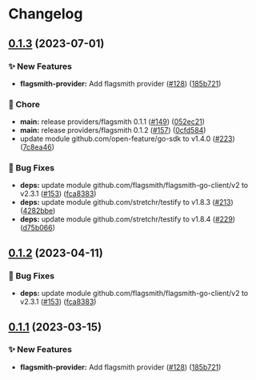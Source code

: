 # Changelog

## [0.1.3](https://github.com/thomaspoignant/open-feature-golang-sdk-contrib/compare/providers/flagsmith-v0.1.2...providers/flagsmith/v0.1.3) (2023-07-01)


### ✨ New Features

* **flagsmith-provider:** Add flagsmith provider ([#128](https://github.com/thomaspoignant/open-feature-golang-sdk-contrib/issues/128)) ([185b721](https://github.com/thomaspoignant/open-feature-golang-sdk-contrib/commit/185b721566c0f17ea2065005f20fe1d76624d805))


### 🧹 Chore

* **main:** release providers/flagsmith 0.1.1 ([#149](https://github.com/thomaspoignant/open-feature-golang-sdk-contrib/issues/149)) ([052ec21](https://github.com/thomaspoignant/open-feature-golang-sdk-contrib/commit/052ec21b5c552200d999902abb46d2fd1a8e6047))
* **main:** release providers/flagsmith 0.1.2 ([#157](https://github.com/thomaspoignant/open-feature-golang-sdk-contrib/issues/157)) ([0cfd584](https://github.com/thomaspoignant/open-feature-golang-sdk-contrib/commit/0cfd584b948c2a1a1dbc4af5a93fee9b021fe566))
* update module github.com/open-feature/go-sdk to v1.4.0 ([#223](https://github.com/thomaspoignant/open-feature-golang-sdk-contrib/issues/223)) ([7c8ea46](https://github.com/thomaspoignant/open-feature-golang-sdk-contrib/commit/7c8ea46e3e094f746dbf6d80ba6a1b606314e8d7))


### 🐛 Bug Fixes

* **deps:** update module github.com/flagsmith/flagsmith-go-client/v2 to v2.3.1 ([#153](https://github.com/thomaspoignant/open-feature-golang-sdk-contrib/issues/153)) ([fca8383](https://github.com/thomaspoignant/open-feature-golang-sdk-contrib/commit/fca838357c1198ccb66cbcf68d52e73e37e9a51b))
* **deps:** update module github.com/stretchr/testify to v1.8.3 ([#213](https://github.com/thomaspoignant/open-feature-golang-sdk-contrib/issues/213)) ([4282bbe](https://github.com/thomaspoignant/open-feature-golang-sdk-contrib/commit/4282bbe2bcccda3c4f59f6fe7cfd272df90e675e))
* **deps:** update module github.com/stretchr/testify to v1.8.4 ([#229](https://github.com/thomaspoignant/open-feature-golang-sdk-contrib/issues/229)) ([d75b066](https://github.com/thomaspoignant/open-feature-golang-sdk-contrib/commit/d75b0666417a0b0e46cbe4f157e34765fe9bc7d9))

## [0.1.2](https://github.com/open-feature/go-sdk-contrib/compare/providers/flagsmith/v0.1.1...providers/flagsmith/v0.1.2) (2023-04-11)


### 🐛 Bug Fixes

* **deps:** update module github.com/flagsmith/flagsmith-go-client/v2 to v2.3.1 ([#153](https://github.com/open-feature/go-sdk-contrib/issues/153)) ([fca8383](https://github.com/open-feature/go-sdk-contrib/commit/fca838357c1198ccb66cbcf68d52e73e37e9a51b))

## [0.1.1](https://github.com/open-feature/go-sdk-contrib/compare/providers/flagsmith-v0.1.0...providers/flagsmith/v0.1.1) (2023-03-15)


### ✨ New Features

* **flagsmith-provider:** Add flagsmith provider ([#128](https://github.com/open-feature/go-sdk-contrib/issues/128)) ([185b721](https://github.com/open-feature/go-sdk-contrib/commit/185b721566c0f17ea2065005f20fe1d76624d805))
